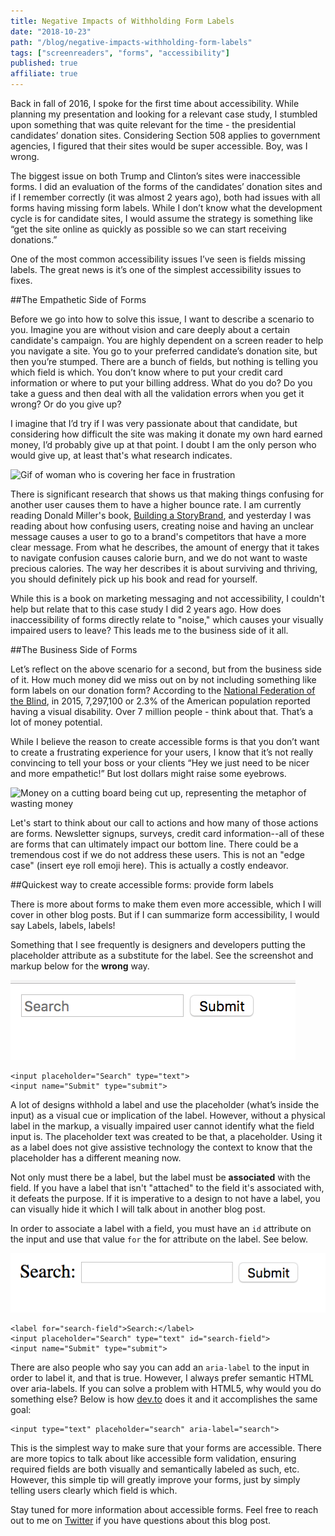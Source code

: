 ```yaml
---
title: Negative Impacts of Withholding Form Labels 
date: "2018-10-23"
path: "/blog/negative-impacts-withholding-form-labels"
tags: ["screenreaders", "forms", "accessibility"]
published: true
affiliate: true
---
```


Back in fall of 2016, I spoke for the first time about accessibility. While planning my presentation and looking for a relevant case study, I stumbled upon something that was quite relevant for the time - the presidential candidates’ donation sites. Considering Section 508 applies to government agencies, I figured that their sites would be super accessible. Boy, was I wrong.

The biggest issue on both Trump and Clinton’s sites were inaccessible forms. I did an evaluation of the forms of the candidates’ donation sites and if I remember correctly (it was almost 2 years ago), both had issues with all forms having missing form labels. While I don’t know what the development cycle is for candidate sites, I would assume the strategy is something like “get the site online as quickly as possible so we can start receiving donations.”

One of the most common accessibility issues I’ve seen is fields missing labels. The great news is it’s one of the simplest accessibility issues to fixes.



##The Empathetic Side of Forms

Before we go into how to solve this issue, I want to describe a scenario to you. Imagine you are without vision and care deeply about a certain candidate's campaign. You are highly dependent on a screen reader to help you navigate a site. You go to your preferred candidate’s donation site, but then you’re stumped. There are a bunch of fields, but nothing is telling you which field is which. You don’t know where to put your credit card information or where to put your billing address. What do you do? Do you take a guess and then deal with all the validation errors when you get it wrong? Or do you give up?

I imagine that I’d try if I was very passionate about that candidate, but considering how difficult the site was making it donate my own hard earned money, I’d probably give up at that point. I doubt I am the only person who would give up, at least that's what research indicates.

![Gif of woman who is covering her face in frustration](https://media.giphy.com/media/ql4LidslabKpi/giphy.gif)

There is significant research that shows us that making things confusing for another user causes them to have a higher bounce rate. I am currently reading Donald Miller's book, [Building a StoryBrand](https://www.amazon.com/gp/product/0718033329/ref=as_li_tl?ie=UTF8&camp=1789&creative=9325&creativeASIN=0718033329&linkCode=as2&tag=a11ywithlinds-20&linkId=00e119a69d54ba4bd1cc3cd46c434146), and yesterday I was reading about how confusing users, creating noise and having an unclear message causes a user to go to a brand's competitors that have a more clear message. From what he describes, the amount of energy that it takes to navigate confusion causes calorie burn, and we do not want to waste precious calories. The way her describes it is about surviving and thriving, you should definitely pick up his book and read for yourself. 

While this is a book on marketing messaging and not accessibility, I couldn't help but relate that to this case study I did 2 years ago. How does inaccessibility of forms directly relate to "noise," which causes your visually impaired users to leave? This leads me to the business side of it all. 

##The Business Side of Forms

Let’s reflect on the above scenario for a second, but from the business side of it. How much money did we miss out on by not including something like form labels on our donation form? According to the [National Federation of the Blind](https://nfb.org/blindness-statistics), in 2015, 7,297,100 or 2.3% of the American population reported having a visual disability. Over 7 million people - think about that. That’s a lot of money potential. 

While I believe the reason to create accessible forms is that you don’t want to create a frustrating experience for your users, I know that it’s not really convincing to tell your boss or your clients “Hey we just need to be nicer and more empathetic!” But lost dollars might raise some eyebrows.

![Money on a cutting board being cut up, representing the metaphor of wasting money](https://media.giphy.com/media/3ohze3cqkv058SUy2s/giphy.gif)

Let's start to think about our call to actions and how many of those actions are forms. Newsletter signups, surveys, credit card information--all of these are forms that can ultimately impact our bottom line. There could be a tremendous cost if we do not address these users. This is not an "edge case" (insert eye roll emoji here). This is actually a costly endeavor. 

##Quickest way to create accessible forms: provide form labels

There is more about forms to make them even more accessible, which I will cover in other blog posts. But if I can summarize form accessibility, I would say Labels, labels, labels!

Something that I see frequently is designers and developers putting the placeholder attribute as a substitute for the label.  See the screenshot and markup below for the **wrong** way.

![Inaccessible form with no form label using the text inside the input to label it](./search-without-label.png)

```
<input placeholder="Search" type="text">
<input name="Submit" type="submit">
```

A lot of designs withhold a label and use the placeholder (what’s inside the input) as a visual cue or implication of the label. However, without a physical label in the markup, a visually impaired user cannot identify what the field input is. The placeholder text was created to be that, a placeholder. Using it as a label does not give assistive technology the context to know that the placeholder has a different meaning now. 

Not only must there be a label, but the label must be **associated** with the field. If you have a label that isn't "attached" to the field it's associated with, it defeats the purpose. If it is imperative to a design to not have a label, you can visually hide it which I will talk about in another blog post.

In order to associate a label with a field, you must have an `id` attribute on the input and use that value `for` the for attribute on the label. See below.

![search form with label](./search-with-label.png)

```
<label for="search-field">Search:</label>
<input placeholder="Search" type="text" id="search-field">
<input name="Submit" type="submit">
```


There are also people who say you can add an `aria-label` to the input in order to label it, and that is true. However, I always prefer semantic HTML over aria-labels. If you can solve a problem with HTML5, why would you do something else? Below is how [dev.to](https://dev.to) does it and it accomplishes the same goal:
```
<input type="text" placeholder="search" aria-label="search">
```


This is the simplest way to make sure that your forms are accessible. There are more topics to talk about like accessible form validation, ensuring required fields are both visually and semantically labeled as such, etc. However, this simple tip will greatly improve your forms, just by simply telling users clearly which field is which.

Stay tuned for more information about accessible forms. Feel free to reach out to me on [Twitter](https://twitter.com/littlekope0903) if you have questions about this blog post.
